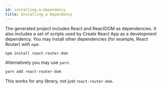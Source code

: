 ```yaml
---
id: installing-a-dependency
title: Installing a Dependency
---
```


The generated project includes React and ReactDOM as dependencies. It also includes a set of scripts used by Create React App as a development dependency. You may install other dependencies (for example, React Router) with `npm`:

```sh
npm install react-router-dom
```

Alternatively you may use `yarn`:

```sh
yarn add react-router-dom
```

This works for any library, not just `react-router-dom`.

